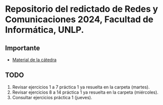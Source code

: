 # Repositorio del redictado de Redes y Comunicaciones 2024, Facultad de Informática, UNLP.

## Importante

-   [Material de la cátedra](https://catedras.linti.unlp.edu.ar/course/view.php?id=1229)

## TODO

1. Revisar ejercicios 1 a 7 práctica 1 ya resuelta en la carpeta (martes).
2. Revisar ejercicios 8 a 14 práctica 1 ya resuelta en la carpeta (miércoles).
3. Consultar ejercicios práctica 1 (jueves).
